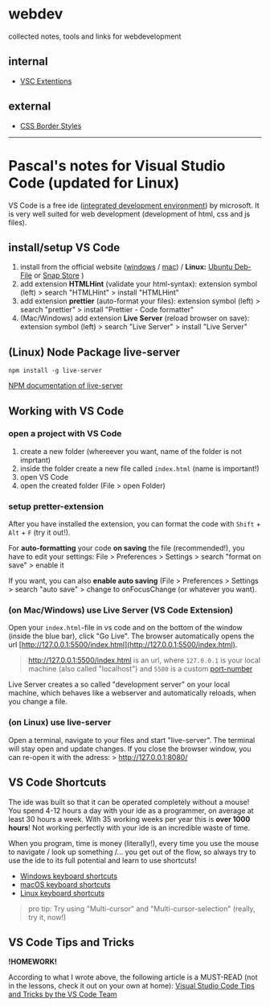 # webdev
collected notes, tools and links for webdevelopment

## internal

 * [VSC Extentions](vsc-extentions.md)

## external

 * [CSS Border Styles](https://codepen.io/coffeepyros/pen/BaoLpEN)
  
---

# Pascal's notes for Visual Studio Code (updated for Linux)

VS Code is a free ide ([integrated development environment](https://en.wikipedia.org/wiki/Integrated_development_environment)) by microsoft.
It is very well suited for web development (development of html, css and js files).

## install/setup VS Code

1. install from the official website ([windows](https://code.visualstudio.com/docs/setup/windows) / [mac](https://code.visualstudio.com/docs/setup/mac)) / **Linux:** [Ubuntu Deb-File](https://code.visualstudio.com/docs/?dv=linux64_deb) or [Snap Store](https://snapcraft.io/code) )
1. add extension **HTMLHint** (validate your html-syntax): extension symbol (left) > search "HTMLHint" > install "HTMLHint"
1. add extension **prettier** (auto-format your files): extension symbol (left) > search "prettier" > install "Prettier - Code formatter"
1. (Mac/Windows) add extension **Live Server** (reload browser on save): extension symbol (left) > search "Live Server" > install "Live Server"

## (Linux) Node Package live-server

`npm install -g live-server`

[NPM documentation of live-server](https://www.npmjs.com/package/live-server)

## Working with VS Code

### open a project with VS Code

1. create a new folder (whereever you want, name of the folder is not imprtant)
1. inside the folder create a new file called `index.html` (name is important!)
1. open VS Code
1. open the created folder (File > open Folder)

### setup pretter-extension

After you have installed the extension, you can format the code with `Shift` + `Alt` + `F` (try it out!).

For **auto-formatting** your code **on saving** the file (recommended!), you have to edit your settings: File > Preferences > Settings > search "format on save" > enable it

If you want, you can also **enable auto saving** (File > Preferences > Settings > search "auto save" > change to onFocusChange (or whatever you want).

### (on Mac/Windows) use Live Server (VS Code Extension)

Open your `index.html`-file in vs code and on the bottom of the window (inside the blue bar), click "Go Live". The browser automatically opens the url [http://127.0.0.1:5500/index.html](http://127.0.0.1:5500/index.html).

> http://127.0.0.1:5500/index.html is an url, where `127.0.0.1` is your local machine (also called "localhost") and `5500` is a custom [port-number](https://en.wikipedia.org/wiki/Port_(computer_networking))

Live Server creates a so called "development server" on your local machine, which behaves like a webserver and automatically reloads, when you change a file.

### (on Linux) use live-server

Open a terminal, navigate to your files and start "live-server". The terminal will stay open and update changes. If you close the browser window, you can re-open it with the adress: > http://127.0.0.1:8080/

## VS Code Shortcuts

The ide was built so that it can be operated completely without a mouse!
You spend 4-12 hours a day with your ide as a programmer, on average at least 30 hours a week. With 35 working weeks per year this is **over 1000 hours**! Not working perfectly with your ide is an incredible waste of time.

When you program, time is money (literally!), every time you use the mouse to navigate / look up something /... you get out of the flow, so always try to use the ide to its full potential and learn to use shortcuts!

 * [Windows keyboard shortcuts](https://code.visualstudio.com/shortcuts/keyboard-shortcuts-windows.pdf)
 * [macOS keyboard shortcuts](https://code.visualstudio.com/shortcuts/keyboard-shortcuts-macos.pdf)
 * [Linux keyboard shortcuts](https://code.visualstudio.com/shortcuts/keyboard-shortcuts-linux.pdf)

> pro tip: Try using "Multi-cursor" and "Multi-cursor-selection" (really, try it, now!)

## VS Code Tips and Tricks

**!HOMEWORK!**

According to what I wrote above, the following article is a MUST-READ (not in the lessons, check it out on your own at home): [Visual Studio Code Tips and Tricks by the VS Code Team](https://code.visualstudio.com/docs/getstarted/tips-and-tricks)
